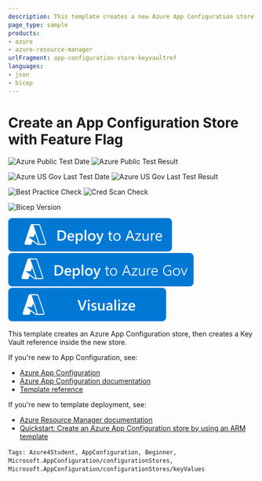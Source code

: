 ```yaml
---
description: This template creates a new Azure App Configuration store with one Key Vault reference.
page_type: sample
products:
- azure
- azure-resource-manager
urlFragment: app-configuration-store-keyvaultref
languages:
- json
- bicep
---
```

# Create an App Configuration Store with Feature Flag

![Azure Public Test Date](https://azurequickstartsservice.blob.core.windows.net/badges/quickstarts/microsoft.appconfiguration/app-configuration-store-keyvaultref/PublicLastTestDate.svg)
![Azure Public Test Result](https://azurequickstartsservice.blob.core.windows.net/badges/quickstarts/microsoft.appconfiguration/app-configuration-store-keyvaultref/PublicDeployment.svg)

![Azure US Gov Last Test Date](https://azurequickstartsservice.blob.core.windows.net/badges/quickstarts/microsoft.appconfiguration/app-configuration-store-keyvaultref/FairfaxLastTestDate.svg)
![Azure US Gov Last Test Result](https://azurequickstartsservice.blob.core.windows.net/badges/quickstarts/microsoft.appconfiguration/app-configuration-store-keyvaultref/FairfaxDeployment.svg)

![Best Practice Check](https://azurequickstartsservice.blob.core.windows.net/badges/quickstarts/microsoft.appconfiguration/app-configuration-store-keyvaultref/BestPracticeResult.svg)
![Cred Scan Check](https://azurequickstartsservice.blob.core.windows.net/badges/quickstarts/microsoft.appconfiguration/app-configuration-store-keyvaultref/CredScanResult.svg)

![Bicep Version](https://azurequickstartsservice.blob.core.windows.net/badges/quickstarts/microsoft.appconfiguration/app-configuration-store-keyvaultref/BicepVersion.svg)

[![Deploy To Azure](https://raw.githubusercontent.com/Azure/azure-quickstart-templates/master/1-CONTRIBUTION-GUIDE/images/deploytoazure.svg?sanitize=true)](https://portal.azure.com/#create/Microsoft.Template/uri/https%3A%2F%2Fraw.githubusercontent.com%2FAzure%2Fazure-quickstart-templates%2Fmaster%2Fquickstarts%2Fmicrosoft.appconfiguration%2Fapp-configuration-store-keyvaultref%2Fazuredeploy.json)
[![Deploy To Azure US Gov](https://raw.githubusercontent.com/Azure/azure-quickstart-templates/master/1-CONTRIBUTION-GUIDE/images/deploytoazuregov.svg?sanitize=true)](https://portal.azure.us/#create/Microsoft.Template/uri/https%3A%2F%2Fraw.githubusercontent.com%2FAzure%2Fazure-quickstart-templates%2Fmaster%2Fquickstarts%2Fmicrosoft.appconfiguration%2Fapp-configuration-store-keyvaultref%2Fazuredeploy.json)
[![Visualize](https://raw.githubusercontent.com/Azure/azure-quickstart-templates/master/1-CONTRIBUTION-GUIDE/images/visualizebutton.svg?sanitize=true)](http://armviz.io/#/?load=https%3A%2F%2Fraw.githubusercontent.com%2FAzure%2Fazure-quickstart-templates%2Fmaster%2Fquickstarts%2Fmicrosoft.appconfiguration%2Fapp-configuration-store-keyvaultref%2Fazuredeploy.json)

This template creates an Azure App Configuration store, then creates a Key Vault reference inside the new store.

If you're new to App Configuration, see:

- [Azure App Configuration](https://azure.microsoft.com/services/app-configuration/)
- [Azure App Configuration documentation](https://docs.microsoft.com/azure/azure-app-configuration/)
- [Template reference](https://docs.microsoft.com/azure/templates/microsoft.appconfiguration/allversions)

If you're new to template deployment, see:

- [Azure Resource Manager documentation](https://docs.microsoft.com/azure/azure-resource-manager/)
- [Quickstart: Create an Azure App Configuration store by using an ARM template](https://docs.microsoft.com/azure/azure-app-configuration/quickstart-resource-manager)

`Tags: Azure4Student, AppConfiguration, Beginner, Microsoft.AppConfiguration/configurationStores, Microsoft.AppConfiguration/configurationStores/keyValues`
